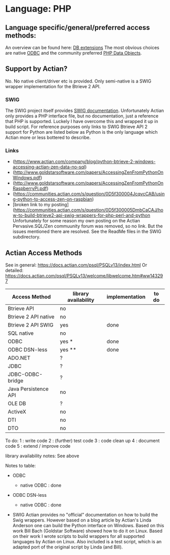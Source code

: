 # Language: PHP

## Language specific/general/preferred access methods:

An overview can be found here: [DB extensions](https://www.php.net/manual/en/refs.database.php)
The most obvious choices are native [ODBC](https://www.php.net/manual/en/book.uodbc.php) and the community preferred [PHP Data Objects](https://www.php.net/manual/en/book.pdo.php).

## Support by Actian?
No. No native client/driver etc is provided. 
Only semi-native is a SWIG wrapper implementation for the Btrieve 2 API.

### SWIG
The SWIG project itself provides [SWIG documentation](http://swig.org/Doc3.0/SWIGDocumentation.html#Php).
Unfortunately Actian only provides a PHP interface file, but no documentation, just a reference that PHP is supported.
Luckely I have overcome this and wrapped it up in build script.
For reference purposes only links to SWIG Btrieve API 2 support for Python are listed below as Python is the only language which Actian more or less bottered to describe.

### Links
* (https://www.actian.com/company/blog/python-btrieve-2-windows-accessing-actian-zen-data-no-sql)
* (http://www.goldstarsoftware.com/papers/AccessingZenFromPythonOnWindows.pdf)
* (http://www.goldstarsoftware.com/papers/AccessingZenFromPythonOnRaspberryPi.pdf)
* (https://communities.actian.com/s/question/0D5f300004JcqvcCAB/using-python-to-access-zen-on-raspbian)
* [broken link to my posting](https://communities.actian.com/s/question/0D5f300005DmbCaCAJ/how-to-build-btrieve2-api-swig-wrappers-for-php-perl-and-python
  Unfortunately for some reason my own posting on the Actian Pervasive.SQL/Zen commuunity forum was removed, so no link.
  But the issues mentioned there are resolved. See the ReadMe files in the SWIG subdirectory.

## Actian Access Methods
See in general: https://docs.actian.com/psql/PSQLv13/index.html
Or detailed: https://docs.actian.com/psql/PSQLv13/welcome/libwelcome.htm#ww143297

| Access Method        | library availability | implementation  | to do |
| --- | --- | --- | --- |
| Btrieve API          | no                   |                 |       |
| Btrieve 2 API native | no                   |                 |       |
| Btrieve 2 API SWIG   | yes                  | done    |       |       |
| SQL native           | no                   |                 |       |
| ODBC                 | yes *                | done            |       |
| ODBC DSN-less        | yes **               | done            |       |
| ADO.NET              | ?                    |                 |       |
| JDBC                 | ?                    |                 |       |
| JDBC-ODBC-bridge     | ?                    |                 |       |
| Java Persistence API | no                   |                 |       |
| OLE DB               | ?                    |                 |       |
| ActiveX              | no                   |                 |       |
| DTI                  | no                   |                 |       |
| DTO                  | no                   |                 |       |

To do:
1 : write code
2 : (further) test code
3 : code clean up
4 : document code
5 : extend / improve code

library availability notes:
See above

Notes to table:
* ODBC
  * native ODBC : done

* ODBC DSN-less
  * native ODBC : done

* SWIG
  Actian provides no "official" documentation on how to build the Swig wrappers. However based on a blog article by Actian's Linda Anderson one can build the Python interface on Windows.
  Based on this work Bill Bach (Goldstar Software) showed how to do it on Linux. Based on their work I wrote scripts to build wrappers for all supported languages by Actian on Linux.
  Also included is a test script, which is an adapted port of the original script by Linda (and Bill).
